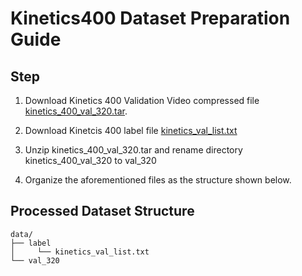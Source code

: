 # Kinetics400 Dataset Preparation Guide

## Step

1. Download Kinetics 400 Validation Video compressed file [kinetics_400_val_320.tar](https://mycuhk-my.sharepoint.com/:u:/g/personal/1155136485_link_cuhk_edu_hk/EbXw2WX94J1Hunyt3MWNDJUBz-nHvQYhO9pvKqm6g39PMA?e=a9QldB).

2. Download Kinetcis 400 label file [kinetics_val_list.txt](https://download.openmmlab.com/mmaction/dataset/k400_val/kinetics_val_list.txt)

3. Unzip kinetics_400_val_320.tar and rename directory kinetics_400_val_320 to val_320

4. Organize the aforementioned files as the structure shown below.

## Processed Dataset Structure

```shell
data/
├── label
│     └── kinetics_val_list.txt
└── val_320
```

